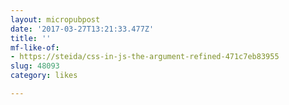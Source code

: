 ```yaml
---
layout: micropubpost
date: '2017-03-27T13:21:33.477Z'
title: ''
mf-like-of:
- https://steida/css-in-js-the-argument-refined-471c7eb83955
slug: 48093
category: likes

---
```

